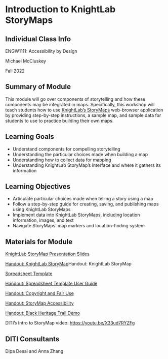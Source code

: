 <h1>Introduction to KnightLab StoryMaps</h1>
<h2>Individual Class Info</h2>

ENGW1111: Accessibility by Design

Michael McCluskey

Fall 2022

<h2>Summary of Module</h2>

This module will go over components of storytelling and how these components may be integrated in maps. Specifically, this workshop will teach students how to use <a href="https://storymap.knightlab.com/">KnightLab’s StoryMaps</a> web-browser application by providing step-by-step instructions, a sample map, and sample data for students to use to practice building their own maps. 

<h2>Learning Goals</h2>

* Understand components for compelling storytelling
* Understanding the particular choices made when building a map
* Understanding how to collect data for mapping
* Understanding KnightLab StoryMap’s interface and where it gathers its information

<h2>Learning Objectives</h2>

* Articulate particular choices made when telling a story using a map
* Follow a step-by-step guide for creating, saving, and publishing maps using KnightLab StoryMaps
* Implement data into KnightLab StoryMaps, including location information, images, and text
* Navigate StoryMaps’ map markers and location-finding system

<h2>Materials for Module</h2>

[KnightLab StoryMap Presentation Slides](https://docs.google.com/presentation/d/1PJ_gqRNGc3T-SKPSxEnjzNPUmcKcMLTiSlE1xvjnKQQ/edit?usp=sharing)  

[Handout: KnightLab StoryMap](https://docs.google.com/document/d/1-O81Ln3oJrCgAqyYH-Z48vbcx91cAx6NSFBiQY6_vWU/edit?usp=sharing)Handout: KnightLab StoryMap

[Spreadsheet Template](https://docs.google.com/spreadsheets/d/1_a7HCHIwxvqBfcbIN3crGDAXdWrtSOSRLLJt4xbiTWo/edit?usp=sharing) 

[Handout: Spreadsheet Template User Guide](https://docs.google.com/document/d/1OYcj40Cun9rD1jqoxxKO24e_MI02had0693uvpq4WBM/edit?usp=sharing) 

[Handout: Copyright and Fair Use](https://docs.google.com/document/d/1dRBvnWDOi8lPLP9mWuIQdIhV6_XN37wFvQ_eIOtR5FU/edit?usp=sharing) 

[Handout: StoryMap Accessibility](https://docs.google.com/document/d/1j8Pw0B6PTXY99fWVJeQ_FEdlXj-3p-RfaYdOVl6PPC0/edit?usp=sharing)

[Handout: Black Heritage Trail Demo](https://docs.google.com/document/d/1Zn2TreePEG2zY6C1DZ3S131GzMlFKbR0QO2DdxxNlww/edit?usp=sharing) 

DITI’s Intro to StoryMap video: https://youtu.be/X33ud7RYZFg 

<h2>DITI Consultants</h2>
Dipa Desai and Anna Zhang
